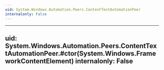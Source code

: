 ```yaml
---
uid: System.Windows.Automation.Peers.ContentTextAutomationPeer
internalonly: False
---
```


---
uid: System.Windows.Automation.Peers.ContentTextAutomationPeer.#ctor(System.Windows.FrameworkContentElement)
internalonly: False
---
